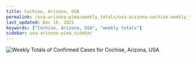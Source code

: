 ```yaml
---
title: Cochise, Arizona, USA
permalink: /usa-arizona-pima/weekly_totals/usa-arizona-cochise-weekly_totals.html
last_updated: Dec 16, 2021
keywords: ["Cochise, Arizona, USA", "weekly totals"]
sidebar: usa-arizona-pima_sidebar
---
```


![Weekly Totals of Confirmed Cases for Cochise, Arizona, USA](/covid_tracker/images/graphs/usa-arizona-cochise-weekly_totals_graph.png)
